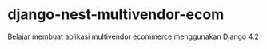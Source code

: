 # django-nest-multivendor-ecom
Belajar membuat aplikasi multivendor ecommerce menggunakan Django 4.2
